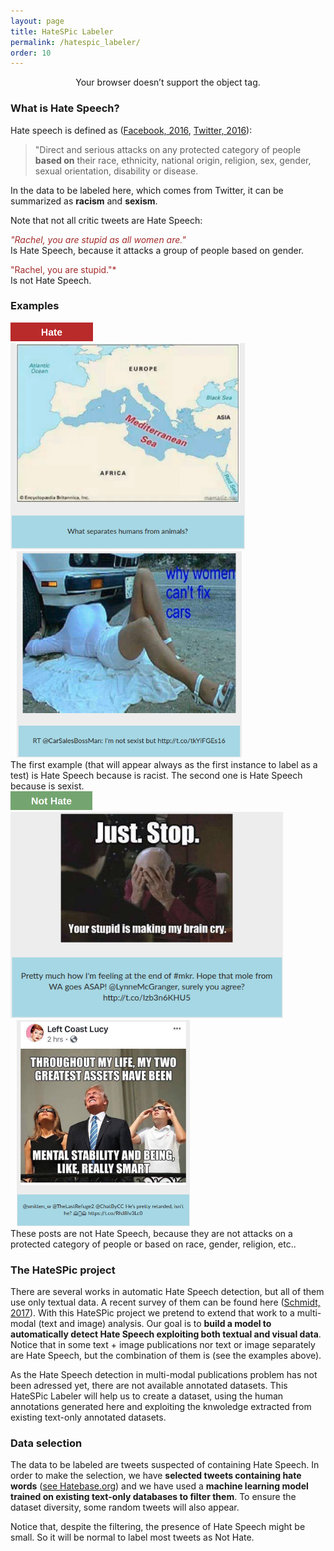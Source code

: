 ```yaml
---
layout: page
title: HateSPic Labeler
permalink: /hatespic_labeler/
order: 10
---
```


<center>
	<object data="http://158.109.9.237:8080/" width="600" height="700"> 
	    Your browser doesn’t support the object tag. 
	</object>
</center>

### What is Hate Speech?
Hate speech is defined as ([Facebook, 2016](https://www.facebook.com/notes/facebook-safety/controversial-harmful-and-hateful-speech-on-facebook/574430655911054/), [Twitter, 2016](https://help.twitter.com/en/rules-and-policies/hateful-conduct-policy)): 

> "Direct and serious attacks on any protected category of people **based on** their race, ethnicity, national origin, religion, sex, gender, sexual orientation, disability or disease.

In the data to be labeled here, which comes from Twitter, it can be summarized as **racism** and **sexism**.

Note that not all critic tweets are Hate Speech:

<span style="color:brown">*"Rachel, you are stupid as all women are."*</span>     
Is Hate Speech, because it attacks a group of people based on gender.


<span style="color:brown">"Rachel, you are stupid."*</span>     
Is not Hate Speech.

### Examples

<div class="imgcap"><img src="/assets/hatespic_labeler/hate_button.png" height = "30"></div>

<div class="imgcap">
	<div style="display:inline-block">
		<img src="/assets/hatespic_labeler/hate_1.png" height = "330">
	</div>
	<div style="display:inline-block; margin-left: 10px;">
		<img src="/assets/hatespic_labeler/hate_2.png" height = "330">
	</div>
	<div class="thecap">
	The first example (that will appear always as the first instance to label as a test) is Hate Speech because is racist. The second one is Hate Speech because is sexist.
	</div>
</div>

<div class="imgcap"><img src="/assets/hatespic_labeler/nothate_button.png" height = "30"></div>

<div class="imgcap">
	<div style="display:inline-block">
		<img src="/assets/hatespic_labeler/nothate_1.png" height = "330">
	</div>
	<div style="display:inline-block; margin-left: 10px;">
		<img src="/assets/hatespic_labeler/nothate_2.png" height = "330">
	</div>
	<div class="thecap">
	These posts are not Hate Speech, because they are not attacks on a protected category of people or based on race, gender, religion, etc..
	</div>
</div>




### The HateSPic project
There are several works in automatic Hate Speech detection, but all of them use only textual data. A recent survey of them can be found here ([Schmidt, 2017](http://www.aclweb.org/anthology/W17-1101)). With this HateSPic project we pretend to extend that work to a multi-modal (text and image) analysis. Our goal is to **build a model to automatically detect Hate Speech exploiting both textual and visual data**.
Notice that in some text + image publications nor text or image separately are Hate Speech, but the combination of them is (see the examples above). 

As the Hate Speech detection in multi-modal publications problem has not been adressed yet, there are not available annotated datasets. This HateSPic Labeler will help us to create a dataset, using the human annotations generated here and exploiting the knwoledge extracted from existing text-only annotated datasets.

### Data selection
The data to be labeled are tweets suspected of containing Hate Speech. In order to make the selection, we have **selected tweets containing hate words** ([see Hatebase.org](https://www.hatebase.org/)) and we have used a **machine learning model trained on existing text-only databases to filter them**. To ensure the dataset diversity, some random tweets will also appear.

Notice that, despite the filtering, the presence of Hate Speech might be small. So it will be normal to label most tweets as Not Hate.
